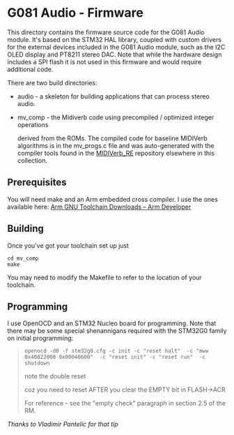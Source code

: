 # G081 Audio - Firmware

This directory contains the firmware source code for the G081 Audio module. It's based on the STM32 HAL library, coupled with custom drivers for the external devices included in the G081 Audio module, such as the I2C OLED display and PT8211 stereo DAC. Note that while the hardware design includes a SPI flash it is not used in this firmware and would require additional code.

There are two build directories:

* audio - a skeleton for building applications that can process stereo audio.

* mv_comp - the Midiverb code using precompiled / optimized integer operations
  
  derived from the ROMs. The compiled code for baseline MIDIVerb algorithms is in the mv_progs.c file and was auto-generated with the compiler tools found in the [MIDIVerb_RE](https://github.com/emeb/MIDIVerb_RE) repository elsewhere in this collection.

## Prerequisites

You will need make and an Arm embedded cross compiler. I use the ones available here: [Arm GNU Toolchain Downloads – Arm Developer](https://developer.arm.com/downloads/-/arm-gnu-toolchain-downloads)

## Building

Once you've got your toolchain set up just

```
cd mv_comp
make
```

You may need to modify the Makefile to refer to the location of your toolchain.

## Programming

I use OpenOCD and an STM32 Nucleo board for programming. Note that there may be some special shenannigans required with the STM32G0 family on initial programming:

> `openocd -d0 -f stm32g0.cfg -c init -c "reset halt"  -c "mww 0x40022000 0x00040600"  -c "reset init" -c "reset run"  -c shutdown`
> 
> note the double reset
> 
> coz you need to reset AFTER you clear the EMPTY bit in FLASH->ACR
> 
> For reference - see the "empty check" paragraph in section 2.5 of the RM.

*Thanks to Vladimir Pantelic for that tip*
